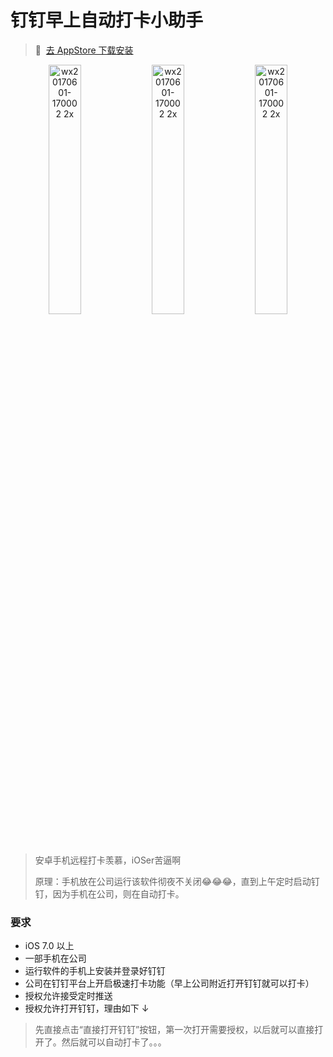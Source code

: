 # 钉钉早上自动打卡小助手 
> 🔗  [去 AppStore 下载安装](https://itunes.apple.com/cn/app/钉钉打卡/id1443612900)

<p align="center">
<img width=32% alt="wx20170601-170002 2x" src="https://user-images.githubusercontent.com/9360037/48965804-0a1a6100-efff-11e8-8ae8-00baa290b088.png"> <img width=32% alt="wx20170601-170002 2x" src="https://user-images.githubusercontent.com/9360037/48965802-0a1a6100-efff-11e8-8d56-54cb2a17bdd9.png"> <img width=32% alt="wx20170601-170002 2x" src="https://user-images.githubusercontent.com/9360037/48965844-ea376d00-efff-11e8-8802-6f48680ee78a.png">
</p>

> 安卓手机远程打卡羡慕，iOSer苦逼啊
> 
> 原理：手机放在公司运行该软件彻夜不关闭😂😂😂，直到上午定时启动钉钉，因为手机在公司，则在自动打卡。

### 要求
- iOS 7.0 以上
- 一部手机在公司
- 运行软件的手机上安装并登录好钉钉
- 公司在钉钉平台上开启极速打卡功能（早上公司附近打开钉钉就可以打卡）
- 授权允许接受定时推送
- 授权允许打开钉钉，理由如下 ↓

> 先直接点击“直接打开钉钉”按钮，第一次打开需要授权，以后就可以直接打开了。然后就可以自动打卡了。。。

